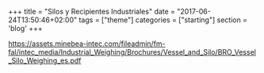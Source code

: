 +++
title = "Silos y Recipientes Industriales"
date = "2017-06-24T13:50:46+02:00"
tags = ["theme"]
categories = ["starting"]
section = 'blog'
+++

https://assets.minebea-intec.com/fileadmin/fm-fal/intec_media/Industrial_Weighing/Brochures/Vessel_and_Silo/BRO_Vessel_Silo_Weighing_es.pdf

